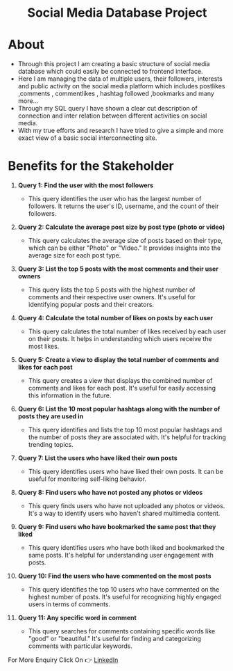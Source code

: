<h1 align="center">Social Media Database Project</h1>

# About
<ul>
<li>Through this project  I am creating a basic structure of social media database which could easily be connected to frontend interface.  </li>
<li>Here I am managing the data of multiple users, their followers, interests and public activity on the social media platform which includes postlikes ,comments , commentlikes , hashtag followed ,bookmarks and many more... </li>
<li>Through my SQL query I have shown a clear cut description of connection and inter relation between different activities on social media. </li>
<li>With my true efforts and research I have tried to give a simple and more exact view of a basic social interconnecting site.</li>
</ul>

# Benefits for the Stakeholder

1. **Query 1: Find the user with the most followers**
   - This query identifies the user who has the largest number of followers. It returns the user's ID, username, and the count of their followers.

2. **Query 2: Calculate the average post size by post type (photo or video)**
   - This query calculates the average size of posts based on their type, which can be either "Photo" or "Video." It provides insights into the average size for each post type.

3. **Query 3: List the top 5 posts with the most comments and their user owners**
   - This query lists the top 5 posts with the highest number of comments and their respective user owners. It's useful for identifying popular posts and their creators.

4. **Query 4: Calculate the total number of likes on posts by each user**
   - This query calculates the total number of likes received by each user on their posts. It helps in understanding which users receive the most likes.

5. **Query 5: Create a view to display the total number of comments and likes for each post**
   - This query creates a view that displays the combined number of comments and likes for each post. It's useful for easily accessing this information in the future.

6. **Query 6: List the 10 most popular hashtags along with the number of posts they are used in**
   - This query identifies and lists the top 10 most popular hashtags and the number of posts they are associated with. It's helpful for tracking trending topics.

7. **Query 7: List the users who have liked their own posts**
   - This query identifies users who have liked their own posts. It can be useful for monitoring self-liking behavior.

8. **Query 8: Find users who have not posted any photos or videos**
   - This query finds users who have not uploaded any photos or videos. It's a way to identify users who haven't shared multimedia content.

9. **Query 9: Find users who have bookmarked the same post that they liked**
   - This query identifies users who have both liked and bookmarked the same posts. It's helpful for understanding user engagement with posts.

10. **Query 10: Find the users who have commented on the most posts**
    - This query identifies the top 10 users who have commented on the highest number of posts. It's useful for recognizing highly engaged users in terms of comments.

11. **Query 11: Any specific word in comment**
    - This query searches for comments containing specific words like "good" or "beautiful." It's useful for finding and categorizing comments with particular keywords.
   

For More Enquiry Click On 👉 [LinkedIn](www.linkedin.com/in/udipta-anupam)
